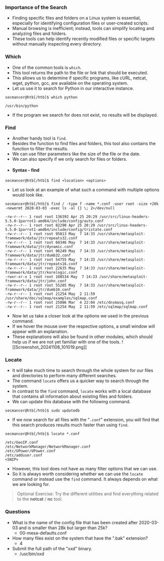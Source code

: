 ### Importance of the Search
- Finding specific files and folders on a Linux system is essential, especially for identifying configuration files or user-created scripts.
- Manual browsing is inefficient; instead, tools can simplify locating and analyzing files and folders.
- These tools can help identify recently modified files or specific targets without manually inspecting every directory.



### Which
- One of the common tools is `which`. 
- This tool returns the path to the file or link that should be executed. 
- This allows us to determine if specific programs, like cURL, netcat, wget, python, gcc, are available on the operating system. 
- Let us use it to search for Python in our interactive instance.
```shell-session
secmancer@htb[/htb]$ which python

/usr/bin/python
```
- If the program we search for does not exist, no results will be displayed.



### Find
- Another handy tool is `find`. 
- Besides the function to find files and folders, this tool also contains the function to filter the results. 
- We can use filter parameters like the size of the file or the date. 
- We can also specify if we only search for files or folders.
- #### Syntax - find
```shell-session
secmancer@htb[/htb]$ find <location> <options>
```
- Let us look at an example of what such a command with multiple options would look like.
```shell-session
secmancer@htb[/htb]$ find / -type f -name *.conf -user root -size +20k -newermt 2020-03-03 -exec ls -al {} \; 2>/dev/null

-rw-r--r-- 1 root root 136392 Apr 25 20:29 /usr/src/linux-headers-5.5.0-1parrot1-amd64/include/config/auto.conf
-rw-r--r-- 1 root root 82290 Apr 25 20:29 /usr/src/linux-headers-5.5.0-1parrot1-amd64/include/config/tristate.conf
-rw-r--r-- 1 root root 95813 May  7 14:33 /usr/share/metasploit-framework/data/jtr/repeats32.conf
-rw-r--r-- 1 root root 60346 May  7 14:33 /usr/share/metasploit-framework/data/jtr/dynamic.conf
-rw-r--r-- 1 root root 96249 May  7 14:33 /usr/share/metasploit-framework/data/jtr/dumb32.conf
-rw-r--r-- 1 root root 54755 May  7 14:33 /usr/share/metasploit-framework/data/jtr/repeats16.conf
-rw-r--r-- 1 root root 22635 May  7 14:33 /usr/share/metasploit-framework/data/jtr/korelogic.conf
-rwxr-xr-x 1 root root 108534 May  7 14:33 /usr/share/metasploit-framework/data/jtr/john.conf
-rw-r--r-- 1 root root 55285 May  7 14:33 /usr/share/metasploit-framework/data/jtr/dumb16.conf
-rw-r--r-- 1 root root 21254 May  2 11:59 /usr/share/doc/sqlmap/examples/sqlmap.conf
-rw-r--r-- 1 root root 25086 Mar  4 22:04 /etc/dnsmasq.conf
-rw-r--r-- 1 root root 21254 May  2 11:59 /etc/sqlmap/sqlmap.conf
```
- Now let us take a closer look at the options we used in the previous command. 
- If we hover the mouse over the respective options, a small window will appear with an explanation. 
- These explanations will also be found in other modules, which should help us if we are not yet familiar with one of the tools.
![[Screenshot_20241108_101019.png]]



### Locate
- It will take much time to search through the whole system for our files and directories to perform many different searches. 
- The command `locate` offers us a quicker way to search through the system. 
- In contrast to the `find` command, `locate` works with a local database that contains all information about existing files and folders.
- We can update this database with the following command.
```shell-session
secmancer@htb[/htb]$ sudo updatedb
```
- If we now search for all files with the "`.conf`" extension, you will find that this search produces results much faster than using `find`.
```shell-session
secmancer@htb[/htb]$ locate *.conf

/etc/GeoIP.conf
/etc/NetworkManager/NetworkManager.conf
/etc/UPower/UPower.conf
/etc/adduser.conf
<SNIP>
```
- However, this tool does not have as many filter options that we can use. 
- So it is always worth considering whether we can use the `locate` command or instead use the `find` command. It always depends on what we are looking for.

> Optional Exercise: Try the different utilities and find everything related to the **netcat** / **nc** tool.



### Questions
- What is the name of the config file that has been created after 2020-03-03 and is smaller than 28k but larger than 25k?
	- 00-mesa-defaults.conf
- How many files exist on the system that have the ".bak" extension?
	- 4
- Submit the full path of the "xxd" binary.
	- /usr/bin/xxd
